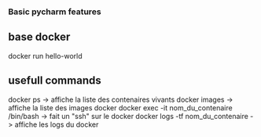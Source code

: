 
### Basic pycharm features

## base docker

docker run hello-world

## usefull commands

docker ps -> affiche la liste des contenaires vivants
docker images -> affiche la liste des images docker
docker exec -it nom_du_contenaire /bin/bash  -> fait un "ssh" sur le docker
docker logs -tf nom_du_contenaire -> affiche les logs du docker







